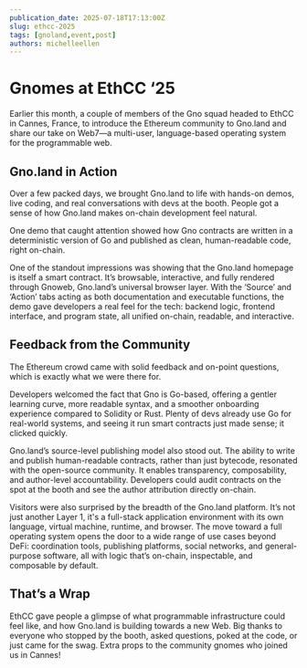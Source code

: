```yaml
---
publication_date: 2025-07-18T17:13:00Z
slug: ethcc-2025
tags: [gnoland,event,post]
authors: michelleellen
---
```


# Gnomes at EthCC ‘25

Earlier this month, a couple of members of the Gno squad headed to EthCC in Cannes, France, to introduce the Ethereum community to Gno.land and share our take on Web7—a multi-user, language-based operating system for the programmable web.

## Gno.land in Action

Over a few packed days, we brought Gno.land to life with hands-on demos, live coding, and real conversations with devs at the booth. People got a sense of how Gno.land makes on-chain development feel natural.

One demo that caught attention showed how Gno contracts are written in a deterministic version of Go and published as clean, human-readable code, right on-chain.

One of the standout impressions was showing that the Gno.land homepage is itself a smart contract. It’s browsable, interactive, and fully rendered through Gnoweb, Gno.land’s universal browser layer. With the ‘Source’ and ‘Action’ tabs acting as both documentation and executable functions, the demo gave developers a real feel for the tech: backend logic, frontend interface, and program state, all unified on-chain, readable, and interactive.

## Feedback from the Community

The Ethereum crowd came with solid feedback and on-point questions, which is exactly what we were there for.

Developers welcomed the fact that Gno is Go-based, offering a gentler learning curve, more readable syntax, and a smoother onboarding experience compared to Solidity or Rust. Plenty of devs already use Go for real-world systems, and seeing it run smart contracts just made sense; it clicked quickly.

Gno.land’s source-level publishing model also stood out. The ability to write and publish human-readable contracts, rather than just bytecode, resonated with the open-source community. It enables transparency, composability, and author-level accountability. Developers could audit contracts on the spot at the booth and see the author attribution directly on-chain.

Visitors were also surprised by the breadth of the Gno.land platform. It’s not just another Layer 1, it's a full-stack application environment with its own language, virtual machine, runtime, and browser. The move toward a full operating system opens the door to a wide range of use cases beyond DeFi: coordination tools, publishing platforms, social networks, and general-purpose software, all with logic that’s on-chain, inspectable, and composable by default.

## That’s a Wrap

EthCC gave people a glimpse of what programmable infrastructure could feel like, and how Gno.land is building towards a new Web. Big thanks to everyone who stopped by the booth, asked questions, poked at the code, or just came for the swag. Extra props to the community gnomes who joined us in Cannes!
